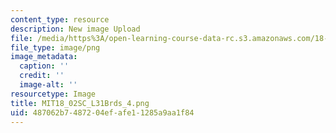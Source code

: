 ```yaml
---
content_type: resource
description: New image Upload
file: /media/https%3A/open-learning-course-data-rc.s3.amazonaws.com/18-02sc-multivariable-calculus-fall-2010/487062b7487204efafe11285a9aa1f84_MIT18_02SC_L31Brds_4.png
file_type: image/png
image_metadata:
  caption: ''
  credit: ''
  image-alt: ''
resourcetype: Image
title: MIT18_02SC_L31Brds_4.png
uid: 487062b7-4872-04ef-afe1-1285a9aa1f84
---
```

